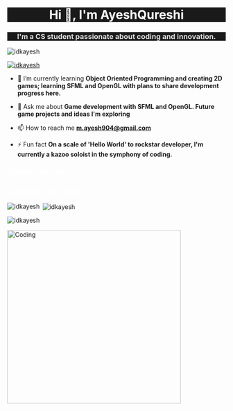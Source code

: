 <h1 align="center" style="color: #ffffff; background-color: #1a1a1a;">Hi 👋, I'm AyeshQureshi</h1>
<h3 align="center" style="color: #dddddd; background-color: #1a1a1a;">I'm a CS student passionate about coding and innovation.</h3>

<p align="left"> <img src="https://komarev.com/ghpvc/?username=idkayesh&label=Profile%20views&color=0e75b6&style=flat" alt="idkayesh" /> </p>

<p align="left"> <a href="https://github.com/ryo-ma/github-profile-trophy"><img src="https://github-profile-trophy.vercel.app/?username=idkayesh&theme=dark" alt="idkayesh" /></a> </p>

- 🌱 I’m currently learning **Object Oriented Programming and creating 2D games; learning SFML and OpenGL with plans to share development progress here.**

- 💬 Ask me about **Game development with SFML and OpenGL. Future game projects and ideas I'm exploring**

- 📫 How to reach me **m.ayesh904@gmail.com**

- ⚡ Fun fact **On a scale of 'Hello World' to rockstar developer, I'm currently a kazoo soloist in the symphony of coding.**

<h3 align="left" style="color: #ffffff;">Connect with me:</h3>
<p align="left">
</p>

<h3 align="left" style="color: #ffffff;">Languages and Tools:</h3>
<p align="left" style="background-color: #1a1a1a;"> 
<!-- Icons... -->
</p>

<p><img align="left" src="https://github-readme-stats.vercel.app/api/top-langs?username=idkayesh&show_icons=true&locale=en&layout=compact&theme=dark" alt="idkayesh" /></p>

<p>&nbsp;<img align="center" src="https://github-readme-stats.vercel.app/api?username=idkayesh&show_icons=true&locale=en&theme=dark" alt="idkayesh" /></p>

<p><img align="center" src="https://github-readme-streak-stats.herokuapp.com/?user=idkayesh&theme=dark" alt="idkayesh" /></p>
<img align="center" alt="Coding" width="400" src="https://gifdb.com/images/high/animated-programmer-guy-coding-790a0bs8e8thpisg.webp">
